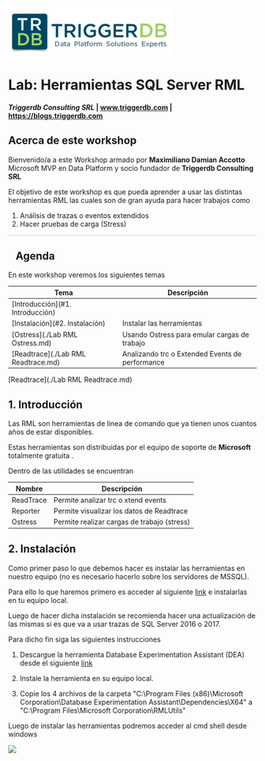 
![](Images/Triggerdblogo.png)

# Lab: Herramientas SQL Server RML

#### <i>Triggerdb Consulting SRL</i> | www.triggerdb.com | https://blogs.triggerdb.com

## Acerca de este workshop

Bienvenido/a a este Workshop armado por **Maximiliano Damian Accotto** Microsoft MVP en Data Platform y socio fundador de **Triggerdb Consulting SRL**

El objetivo de este workshop es que pueda aprender a usar las distintas herramientas RML las cuales son de gran ayuda para hacer trabajos como

1. Análisis de trazas o eventos extendidos
2. Hacer pruebas de carga (Stress)



<p style="border-bottom: 1px solid lightgrey;"></p>
<h2><img style="float: left; margin: 0px 15px 15px 0px;" raw=true"><b>     Agenda</b></h2>

En este workshop veremos los siguientes temas

| Tema                                | Descripción                                     |
| ----------------------------------- | ----------------------------------------------- |
| [Introducción](#1. Introducción)    |                                                 |
| [Instalación](#2. Instalación)      | Instalar las herramientas                       |
| [Ostress](./Lab RML Ostress.md)     | Usando Ostress para emular cargas de trabajo    |
| [Readtrace](./Lab RML Readtrace.md) | Analizando trc o Extended Events de performance |

[Readtrace](./Lab RML Readtrace.md) 

## 1. Introducción

Las RML son herramientas de linea de comando que ya tienen unos cuantos años de estar disponibles.

Estas herramientas son distribuidas por el equipo de soporte de **Microsoft**  totalmente gratuita .

Dentro de las utilidades se encuentran

| Nombre    | Descripción                                 |
| --------- | ------------------------------------------- |
| ReadTrace | Permite analizar trc o xtend events         |
| Reporter  | Permite visualizar los datos de Readtrace   |
| Ostress   | Permite realizar cargas de trabajo (stress) |

## 2. Instalación

Como primer paso lo que debemos hacer es instalar las herramientas en nuestro equipo (no es necesario hacerlo sobre los servidores de MSSQL).

Para ello lo que haremos primero es acceder al siguiente [link](https://www.microsoft.com/en-us/download/details.aspx?id=4511) e instalarlas en tu equipo local.

Luego de hacer dicha instalación se recomienda hacer una actualización de las mismas si es que va a usar trazas de SQL Server 2016 o 2017.

Para dicho fin siga las siguientes instrucciones

1. Descargue la herramienta Database Experimentation Assistant (DEA) desde el siguiente [link]( https://www.microsoft.com/en-us/download/details.aspx?id=54090) 

2. Instale la herramienta en su equipo local.
3. Copie los 4 archivos de la carpeta "C:\Program Files (x86)\Microsoft Corporation\Database Experimentation Assistant\Dependencies\X64" a "C:\Program Files\Microsoft Corporation\RMLUtils"



Luego de instalar las herramientas podremos acceder al cmd shell desde windows

![](Images/01-install.GIF)


